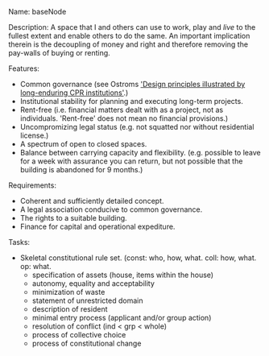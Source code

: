 Name: baseNode

Description: A space that I and others can use to work, play and _live_ to the fullest extent and enable others to do the same. An important implication therein is the decoupling of money and right and therefore removing the pay-walls of buying or renting.

Features:
* Common governance (see Ostroms ['Design principles illustrated by long-enduring CPR institutions'](http://www.smrfoundation.org/wp-content/uploads/2009/10/2009-Elinor-Ostrom-8-CPR-Design-Principles.png).)
* Institutional stability for planning and executing long-term projects.
* Rent-free (i.e. financial matters dealt with as a project, not as individuals. 'Rent-free' does not mean no financial provisions.)
* Uncompromizing legal status (e.g. not squatted nor without residential license.)
* A spectrum of open to closed spaces.
* Balance between carrying capacity and flexibility. (e.g. possible to leave for a week with assurance you can return, but not possible that the building is abandoned for 9 months.)

Requirements:
* Coherent and sufficiently detailed concept.
* A legal association conducive to common governance.
* The rights to a suitable building.
* Finance for capital and operational expediture.

Tasks:
* Skeletal constitutional rule set. (const: who, how, what. coll: how, what. op: what.
	- specification of assets (house, items within the house)
	- autonomy, equality and acceptability
	- minimization of waste
	- statement of unrestricted domain
	- description of resident
	- minimal entry process (applicant and/or group action)
	- resolution of conflict (ind < grp < whole)
	- process of collective choice
	- process of constitutional change

